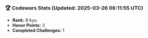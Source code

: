 ### 🏆 Codewars Stats (Updated: 2025-03-26 06:11:55 UTC)

- **Rank:** 8 kyu
- **Honor Points:** 3
- **Completed Challenges:** 1
